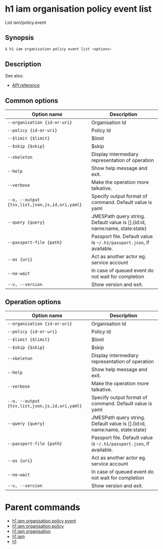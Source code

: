 
# h1 iam organisation policy event list

List iam/policy.event

## Synopsis

```bash
$ h1 iam organisation policy event list <options>
```

## Description

See also:

* [API reference](https://api.hyperone.com/v2/docs#operation/iam_organisation_policy_event_list)

## Common options

| Option name                                        | Description                                                                   |
| -------------------------------------------------- | ----------------------------------------------------------------------------- |
| ```--organisation {id-or-uri}```                   | Organisation Id                                                               |
| ```--policy {id-or-uri}```                         | Policy Id                                                                     |
| ```--$limit {$limit}```                            | $limit                                                                        |
| ```--$skip {$skip}```                              | $skip                                                                         |
| ```--skeleton```                                   | Display intermediary representation of operation                              |
| ```--help```                                       | Show help message and exit.                                                   |
| ```--verbose```                                    | Make the operation more talkative.                                            |
| ```--o, --output {tsv,list,json,js,id,uri,yaml}``` | Specify output format of command. Default value is yaml                       |
| ```--query {query}```                              | JMESPath query string. Default value is [].\{id:id, name:name, state:state\}  |
| ```--passport-file {path}```                       | Passport file. Default value is ```~/.h1/passport.json```, if available.      |
| ```--as {uri}```                                   | Act as another actor eg. service account                                      |
| ```--no-wait```                                    | In case of queued event do not wait for completion                            |
| ```--v, --version```                               | Show version and exit.                                                        |

## Operation options

| Option name                                        | Description                                                                   |
| -------------------------------------------------- | ----------------------------------------------------------------------------- |
| ```--organisation {id-or-uri}```                   | Organisation Id                                                               |
| ```--policy {id-or-uri}```                         | Policy Id                                                                     |
| ```--$limit {$limit}```                            | $limit                                                                        |
| ```--$skip {$skip}```                              | $skip                                                                         |
| ```--skeleton```                                   | Display intermediary representation of operation                              |
| ```--help```                                       | Show help message and exit.                                                   |
| ```--verbose```                                    | Make the operation more talkative.                                            |
| ```--o, --output {tsv,list,json,js,id,uri,yaml}``` | Specify output format of command. Default value is yaml                       |
| ```--query {query}```                              | JMESPath query string. Default value is [].\{id:id, name:name, state:state\}  |
| ```--passport-file {path}```                       | Passport file. Default value is ```~/.h1/passport.json```, if available.      |
| ```--as {uri}```                                   | Act as another actor eg. service account                                      |
| ```--no-wait```                                    | In case of queued event do not wait for completion                            |
| ```--v, --version```                               | Show version and exit.                                                        |

# Parent commands

* [h1 iam organisation policy event](./../README.md)
* [h1 iam organisation policy](./../../README.md)
* [h1 iam organisation](./../../../README.md)
* [h1 iam](./../../../../README.md)
* [h1](./../../../../../README.md)
